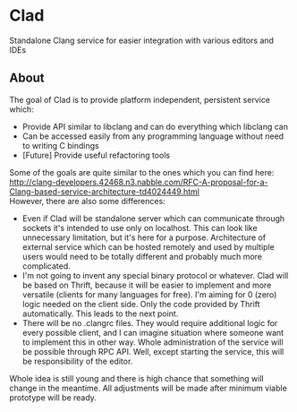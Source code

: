 Clad
====

Standalone Clang service for easier integration with various editors and IDEs


## About
The goal of Clad is to provide platform independent, persistent service which:

* Provide API similar to libclang and can do everything which libclang can
* Can be accessed easily from any programming language without need to writing C bindings
* [Future] Provide useful refactoring tools

Some of the goals are quite similar to the ones which you can find here:  
http://clang-developers.42468.n3.nabble.com/RFC-A-proposal-for-a-Clang-based-service-architecture-td4024449.html  
However, there are also some differences:

* Even if Clad will be standalone server which can communicate through sockets it's intended to use only on localhost.
  This can look like unnecessary limitation, but it's here for a purpose. Architecture of external service which can be 
  hosted remotely and used by multiple users would need to be totally different and probably much more complicated.
* I'm not going to invent any special binary protocol or whatever. Clad will be based on Thrift, because it will be 
  easier to implement and more versatile (clients for many languages for free). I'm aiming for 0 (zero) logic needed on
  the client side. Only the code provided by Thrift automatically. This leads to the next point.
* There will be no .clangrc files. They would require additional logic for every possible client, and I can imagine situation where someone 
  want to implement this in other way. Whole administration of the service will be possible through RPC API.
  Well, except starting the service, this will be responsibility of the editor.

Whole idea is still young and there is high chance that something will change in the meantime.
All adjustments will be made after minimum viable prototype will be ready.
